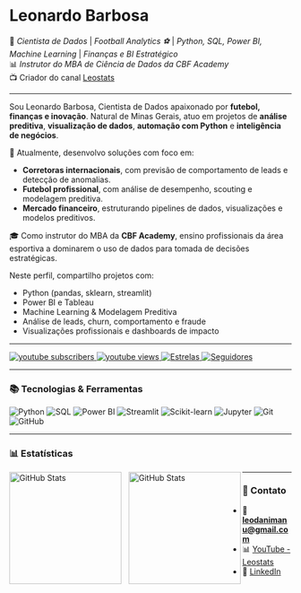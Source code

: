 # Leonardo Barbosa

🎯 *Cientista de Dados* | *Football Analytics ⚽* | *Python, SQL, Power BI, Machine Learning* | *Finanças e BI Estratégico*  
📊 *Instrutor do MBA de Ciência de Dados da CBF Academy*  
📺 Criador do canal [Leostats](https://www.youtube.com/@leostats)

---

Sou Leonardo Barbosa, Cientista de Dados apaixonado por **futebol, finanças e inovação**. Natural de Minas Gerais, atuo em projetos de **análise preditiva**, **visualização de dados**, **automação com Python** e **inteligência de negócios**.

💼 Atualmente, desenvolvo soluções com foco em:
- **Corretoras internacionais**, com previsão de comportamento de leads e detecção de anomalias.
- **Futebol profissional**, com análise de desempenho, scouting e modelagem preditiva.
- **Mercado financeiro**, estruturando pipelines de dados, visualizações e modelos preditivos.

🎓 Como instrutor do MBA da **CBF Academy**, ensino profissionais da área esportiva a dominarem o uso de dados para tomada de decisões estratégicas.

Neste perfil, compartilho projetos com:
- Python (pandas, sklearn, streamlit)
- Power BI e Tableau
- Machine Learning & Modelagem Preditiva
- Análise de leads, churn, comportamento e fraude
- Visualizações profissionais e dashboards de impacto

---

<p align="left">
    <a href="https://www.youtube.com/@leonardobarbosa777?sub_confirmation=1">
        <img 
            alt="youtube subscribers" 
            title="Inscreva-se no meu canal" 
            src="https://custom-icon-badges.demolab.com/youtube/channel/subscribers/UCk_hE-8Pn5Y47NrXA9-lRpw?color=%23E05D44&label=Inscreva-se&logo=video&logoColor=white&style=for-the-badge&labelColor=CE4630"
        />
    </a>
    <a href="https://www.youtube.com/@leonardobarbosa777">
        <img 
            alt="youtube views" 
            title="Vizualizações no YouTube" 
            src="https://custom-icon-badges.demolab.com/youtube/channel/views/UCk_hE-8Pn5Y47NrXA9-lRpw?color=%23E1AD0E&logo=eye&logoColor=white&style=for-the-badge&labelColor=C79600"
        />
    </a> 
    <a href="https://github.com/leojoker?tab=repositories&sort=stargazers">
        <img 
            alt="Estrelas" 
            title="Estrelas" 
            src="https://custom-icon-badges.demolab.com/github/stars/leojoker?color=55960c&style=for-the-badge&labelColor=488207&logo=star&label=estrelas"
        />
    </a>
    <a href="https://github.com/leojoker?tab=followers">
        <img 
            alt="Seguidores" 
            title="Me siga no GitHub" 
            src="https://custom-icon-badges.demolab.com/github/followers/leojoker?color=236ad3&labelColor=1155ba&style=for-the-badge&logo=github&label=Seguidores&logoColor=white"
        />
    </a>
</p>

---

### 📚 Tecnologias & Ferramentas

![Python](https://img.shields.io/badge/Python-3776AB?style=flat&logo=python&logoColor=white)
![SQL](https://img.shields.io/badge/SQL-4479A1?style=flat&logo=mysql&logoColor=white)
![Power BI](https://img.shields.io/badge/Power%20BI-F2C811?style=flat&logo=powerbi&logoColor=black)
![Streamlit](https://img.shields.io/badge/Streamlit-FF4B4B?style=flat&logo=streamlit&logoColor=white)
![Scikit-learn](https://img.shields.io/badge/Scikit--learn-F7931E?style=flat&logo=scikit-learn&logoColor=white)
![Jupyter](https://img.shields.io/badge/Jupyter-F37626?style=flat&logo=jupyter&logoColor=white)
![Git](https://img.shields.io/badge/Git-F05032?style=flat&logo=git&logoColor=white)
![GitHub](https://img.shields.io/badge/GitHub-181717?style=flat&logo=github&logoColor=white)

---

### 📊 Estatísticas

<p>
  <img 
    align="left" 
    alt="GitHub Stats" 
    height="200" 
    style="padding-right: 10px;" 
    src="https://github-readme-stats.vercel.app/api?username=leojoker&show_icons=true&theme=tokyonight&include_all_commits=true&locale=pt-br" 
  />

<img 
      align="left" 
      alt="GitHub Stats" 
      height="200" 
      src="https://github-readme-stats.vercel.app/api/top-langs/?username=leojoker&theme=tokyonight&layout=compact&custom_title=Tecnologias&langs_count=9" 
  />
</p>



---

### 📎 Contato
- 📧 **leodanimanu@gmail.com**
- 📊 [YouTube - Leostats](https://www.youtube.com/@leostats)
- 💼 [LinkedIn](https://www.linkedin.com/in/leonardo-barbosa777/)
